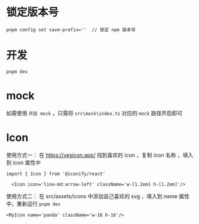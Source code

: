 # 锁定版本号
```
pnpm config set save-prefix=''  // 锁定 npm 版本号
```

# 开发

```bash
pnpm dev
```

# mock

如需使用 `开启 mock` ，只需将 `src\mock\index.ts` 对应的 `mock` 路径开启即可

# Icon
使用方式一：
在 https://yesicon.app/ 找到喜欢的 icon ，复制 icon 名称 ，填入到 icon 属性中
```tsx
import { Icon } from '@iconify/react'

  <Icon icon='line-md:arrow-left' className='w-[1.2em] h-[1.2em]'/>
```
使用方式二：
在 src/assets/icons 中添加自己喜欢的 svg ，填入到 name 属性中，重新运行 `pnpm dev`
```tsx
<MyIcon name='panda' className='w-16 h-16'/>
```
